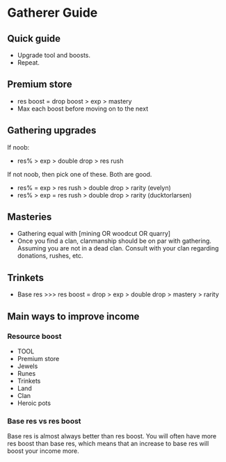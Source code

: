 # Gatherer Guide

## Quick guide

- Upgrade tool and boosts.
- Repeat.

## Premium store

- res boost = drop boost > exp > mastery
- Max each boost before moving on to the next

## Gathering upgrades

If noob:

- res% > exp > double drop > res rush

If not noob, then pick one of these. Both are good.

- res% = exp > res rush > double drop > rarity (evelyn)
- res% > exp = res rush > double drop > rarity (ducktorlarsen)

## Masteries

- Gathering equal with [mining OR woodcut OR quarry]
- Once you find a clan, clanmanship should be on par with gathering. Assuming you are not in a dead clan. Consult with your clan regarding donations, rushes, etc.

## Trinkets

- Base res >>> res boost = drop > exp > double drop > mastery > rarity

## Main ways to improve income

### Resource boost

- TOOL
- Premium store
- Jewels
- Runes
- Trinkets
- Land
- Clan
- Heroic pots

### Base res vs res boost

Base res is almost always better than res boost. You will often have more res boost than base res, which means that an increase to base res will boost your income more.
